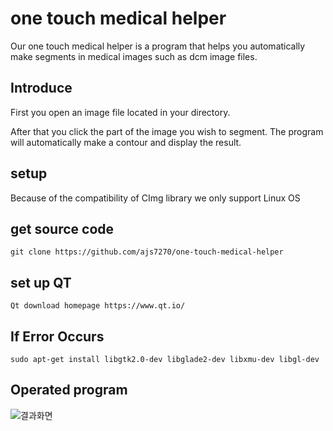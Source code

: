  # one touch medical helper

Our one touch medical helper is a program that helps you automatically make segments in medical images such as dcm image files.
 ## Introduce
 First you open an image file located in your directory.

 After that you click the part of the image you wish to segment. The program will
 automatically make a contour and display the result.


 ## setup

 Because of the compatibility of CImg library we only support Linux OS

 ## get source code
```
git clone https://github.com/ajs7270/one-touch-medical-helper
```

 ## set up QT
```
Qt download homepage https://www.qt.io/
```

 ## If Error Occurs
 ```
 sudo apt-get install libgtk2.0-dev libglade2-dev libxmu-dev libgl-dev
 ```

 ## Operated program
 ![결과화면](http://i.imgur.com/ROAgIP8.png)
 
